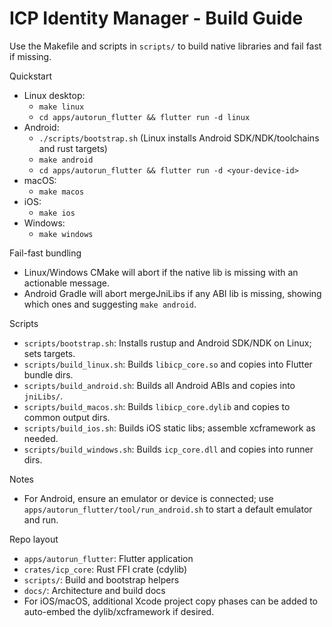 # ICP Identity Manager - Build Guide

Use the Makefile and scripts in `scripts/` to build native libraries and fail fast if missing.

Quickstart
- Linux desktop:
  - `make linux`
  - `cd apps/autorun_flutter && flutter run -d linux`
- Android:
  - `./scripts/bootstrap.sh` (Linux installs Android SDK/NDK/toolchains and rust targets)
  - `make android`
  - `cd apps/autorun_flutter && flutter run -d <your-device-id>`
- macOS:
  - `make macos`
- iOS:
  - `make ios`
- Windows:
  - `make windows`

Fail-fast bundling
- Linux/Windows CMake will abort if the native lib is missing with an actionable message.
- Android Gradle will abort mergeJniLibs if any ABI lib is missing, showing which ones and suggesting `make android`.

Scripts
- `scripts/bootstrap.sh`: Installs rustup and Android SDK/NDK on Linux; sets targets.
- `scripts/build_linux.sh`: Builds `libicp_core.so` and copies into Flutter bundle dirs.
- `scripts/build_android.sh`: Builds all Android ABIs and copies into `jniLibs/`.
- `scripts/build_macos.sh`: Builds `libicp_core.dylib` and copies to common output dirs.
- `scripts/build_ios.sh`: Builds iOS static libs; assemble xcframework as needed.
- `scripts/build_windows.sh`: Builds `icp_core.dll` and copies into runner dirs.

Notes
- For Android, ensure an emulator or device is connected; use `apps/autorun_flutter/tool/run_android.sh` to start a default emulator and run.

Repo layout
- `apps/autorun_flutter`: Flutter application
- `crates/icp_core`: Rust FFI crate (cdylib)
- `scripts/`: Build and bootstrap helpers
- `docs/`: Architecture and build docs
- For iOS/macOS, additional Xcode project copy phases can be added to auto-embed the dylib/xcframework if desired.
